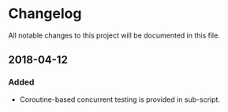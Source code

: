 # Changelog
All notable changes to this project will be documented in this file.

## 2018-04-12
### Added
- Coroutine-based concurrent testing is provided in sub-script.

